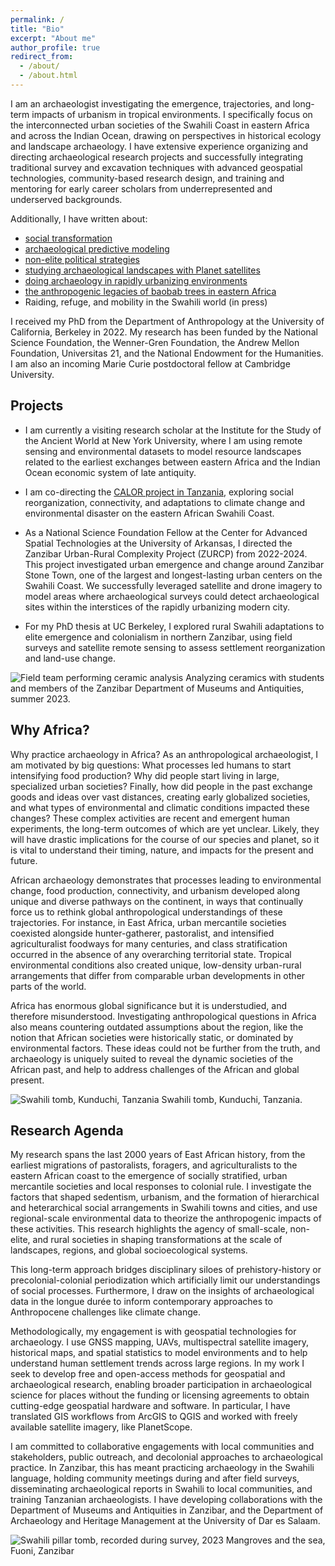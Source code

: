 ```yaml
---
permalink: /
title: "Bio"
excerpt: "About me"
author_profile: true
redirect_from: 
  - /about/
  - /about.html
---
```


I am an archaeologist investigating the emergence, trajectories, and long-term impacts of urbanism in tropical environments. I specifically focus on the interconnected urban societies of the Swahili Coast in eastern Africa and across the Indian Ocean, drawing on perspectives in historical ecology and landscape archaeology. I have extensive experience organizing and directing archaeological research projects and successfully integrating traditional survey and excavation techniques with advanced geospatial technologies, community-based research design, and training and mentoring for early career scholars from underrepresented and underserved backgrounds.

Additionally, I have written about:
* [social transformation](https://link.springer.com/article/10.1007/s10437-023-09523-y)
* [archaeological predictive modeling](https://journal.caa-international.org/articles/10.5334/jcaa.107)
* [non-elite political strategies](https://www.sciencedirect.com/science/article/pii/S0278416523000697)
* [studying archaeological landscapes with Planet satellites](https://link.springer.com/article/10.1007/s10816-024-09644-x)
* [doing archaeology in rapidly urbanizing environments](https://www.tandfonline.com/doi/full/10.1080/00934690.2024.2402962)
* [the anthropogenic legacies of baobab trees in eastern Africa](https://www.sciencedirect.com/science/article/pii/S0305440325001293)
* Raiding, refuge, and mobility in the Swahili world (in press)

I received my PhD from the Department of Anthropology at the University of California, Berkeley in 2022. My research has been funded by the National Science Foundation, the Wenner-Gren Foundation, the Andrew Mellon Foundation, Universitas 21, and the National Endowment for the Humanities. I am also an incoming Marie Curie postdoctoral fellow at Cambridge University.

## Projects
- I am currently a visiting research scholar at the Institute for the Study of the Ancient World at New York University, where I am using remote sensing and environmental datasets to model resource landscapes related to the earliest exchanges between eastern Africa and the Indian Ocean economic system of late antiquity.

- I am co-directing the [CALOR project in Tanzania](https://www.calorarchaeology.com), exploring social reorganization, connectivity, and adaptations to climate change and environmental disaster on the eastern African Swahili Coast.

- As a National Science Foundation Fellow at the Center for Advanced Spatial Technologies at the University of Arkansas, I directed the Zanzibar Urban-Rural Complexity Project (ZURCP) from 2022-2024. This project investigated urban emergence and change around Zanzibar Stone Town, one of the largest and longest-lasting urban centers on the Swahili Coast. We successfully leveraged satellite and drone imagery to model areas where archaeological surveys could detect archaeological sites within the interstices of the rapidly urbanizing modern city.

- For my PhD thesis at UC Berkeley, I explored rural Swahili adaptations to elite emergence and colonialism in northern Zanzibar, using field surveys and satellite remote sensing to assess settlement reorganization and land-use change.

![Field team performing ceramic analysis](DSC_7859.JPG)
Analyzing ceramics with students and members of the Zanzibar Department of Museums and Antiquities, summer 2023.

## Why Africa?
Why practice archaeology in Africa? As an anthropological archaeologist, I am motivated by big questions: What processes led humans to start intensifying food production? Why did people start living in large, specialized urban societies? Finally, how did people in the past exchange goods and ideas over vast distances, creating early globalized societies, and what types of environmental and climatic conditions impacted these changes? These complex activities are recent and emergent human experiments, the long-term outcomes of which are yet unclear. Likely, they will have drastic implications for the course of our species and planet, so it is vital to understand their timing, nature, and impacts for the present and future.

African archaeology demonstrates that processes leading to environmental change, food production, connectivity, and urbanism developed along unique and diverse pathways on the continent, in ways that continually force us to rethink global anthropological understandings of these trajectories. For instance, in East Africa, urban mercantile societies coexisted alongside hunter-gatherer, pastoralist, and intensified agriculturalist foodways for many centuries, and class stratification occurred in the absence of any overarching territorial state. Tropical environmental conditions also created unique, low-density urban-rural arrangements that differ from comparable urban developments in other parts of the world.

Africa has enormous global significance but it is understudied, and therefore misunderstood. Investigating anthropological questions in Africa also means countering outdated assumptions about the region, like the notion that African societies were historically static, or dominated by environmental factors. These ideas could not be further from the truth, and archaeology is uniquely suited to reveal the dynamic societies of the African past, and help to address challenges of the African and global present.

![Swahili tomb, Kunduchi, Tanzania](DSC_0095.JPG)
Swahili tomb, Kunduchi, Tanzania.

## Research Agenda 
My research spans the last 2000 years of East African history, from the earliest migrations of pastoralists, foragers, and agriculturalists to the eastern African coast to the emergence of socially stratified, urban mercantile societies and local responses to colonial rule. I investigate the factors that shaped sedentism, urbanism, and the formation of hierarchical and heterarchical social arrangements in Swahili towns and cities, and use regional-scale environmental data to theorize the anthropogenic impacts of these activities. This research highlights the agency of small-scale, non-elite, and rural societies in shaping transformations at the scale of landscapes, regions, and global socioecological systems.

This long-term approach bridges disciplinary siloes of prehistory-history or precolonial-colonial periodization which artificially limit our understandings of social processes. Furthermore, I draw on the insights of archaeological data in the longue durée to inform contemporary approaches to Anthropocene challenges like climate change.

Methodologically, my engagement is with geospatial technologies for archaeology. I use GNSS mapping, UAVs, multispectral satellite imagery, historical maps, and spatial statistics to model environments and to help understand human settlement trends across large regions. In my work I seek to develop free and open-access methods for geospatial and archaeological research, enabling broader participation in archaeological science for places without the funding or licensing agreements to obtain cutting-edge geospatial hardware and software. In particular, I have translated GIS workflows from ArcGIS to QGIS and worked with freely available satellite imagery, like PlanetScope.

I am committed to collaborative engagements with local communities and stakeholders, public outreach, and decolonial approaches to archaeological practice. In Zanzibar, this has meant practicing archaeology in the Swahili language, holding community meetings during and after field surveys, disseminating archaeological reports in Swahili to local communities, and training Tanzanian archaeologists. I have developing collaborations with the Department of Museums and Antiquities in Zanzibar, and the Department of Archaeology and Heritage Management at the University of Dar es Salaam.

![Swahili pillar tomb, recorded during survey, 2023](DSC_0156.JPG)
Mangroves and the sea, Fuoni, Zanzibar
